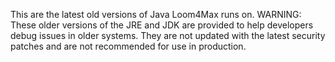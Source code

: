 This are the latest old versions of Java Loom4Max runs on. 
WARNING: These older versions of the JRE and JDK are provided to help developers debug issues in older systems. They are not updated with the latest security patches and are not recommended for use in production.
